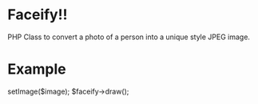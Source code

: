 Faceify!!
=====
PHP Class to convert a photo of a person into a unique style JPEG image.

Example
===
<?php
require_once 'Facify.php';
$image = 'sample.jpg';
$faceify = new Facify();
$faceify->setImage($image);
$faceify->draw();
